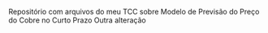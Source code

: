 Repositório com arquivos do meu TCC sobre Modelo de Previsão do Preço do Cobre no Curto Prazo
Outra alteração
